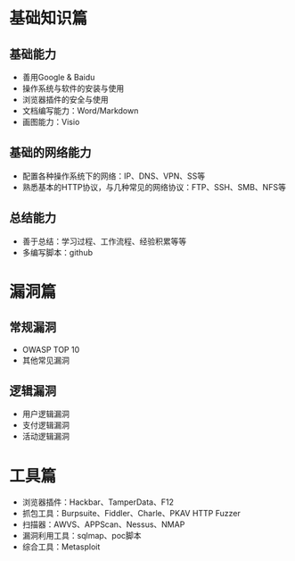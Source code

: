 # 基础知识篇
## 基础能力
* 善用Google & Baidu
* 操作系统与软件的安装与使用
* 浏览器插件的安全与使用
* 文档编写能力：Word/Markdown
* 画图能力：Visio

## 基础的网络能力
* 配置各种操作系统下的网络：IP、DNS、VPN、SS等
* 熟悉基本的HTTP协议，与几种常见的网络协议：FTP、SSH、SMB、NFS等

## 总结能力
* 善于总结：学习过程、工作流程、经验积累等等
* 多编写脚本：github

# 漏洞篇
## 常规漏洞
* OWASP TOP 10
* 其他常见漏洞

## 逻辑漏洞
* 用户逻辑漏洞
* 支付逻辑漏洞
* 活动逻辑漏洞

# 工具篇
* 浏览器插件：Hackbar、TamperData、F12
* 抓包工具：Burpsuite、Fiddler、Charle、PKAV HTTP Fuzzer
* 扫描器：AWVS、APPScan、Nessus、NMAP
* 漏洞利用工具：sqlmap、poc脚本
* 综合工具：Metasploit
